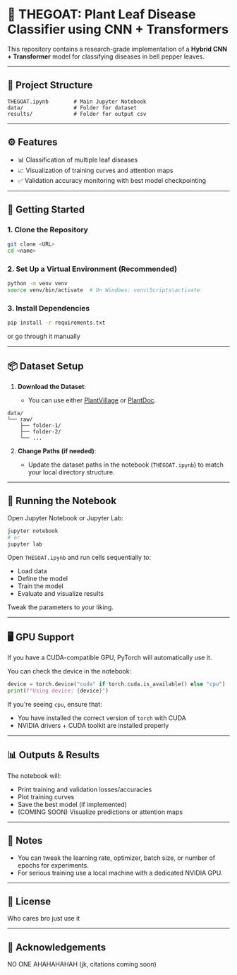 

# 🐐 THEGOAT: Plant Leaf Disease Classifier using CNN + Transformers

This repository contains a research-grade implementation of a **Hybrid CNN + Transformer** model for classifying diseases in bell pepper leaves. 

---

## 📁 Project Structure

```
THEGOAT.ipynb        # Main Jupyter Notebook
data/                # Folder for dataset
results/             # Folder for output csv
```

---

## ⚙️ Features

* 📊 Classification of multiple leaf diseases
* 📈 Visualization of training curves and attention maps
* ✅ Validation accuracy monitoring with best model checkpointing

---

## 🚀 Getting Started

### 1. Clone the Repository

```bash
git clone <URL>
cd <name>
```

### 2. Set Up a Virtual Environment (Recommended)

```bash
python -m venv venv
source venv/bin/activate  # On Windows: venv\Scripts\activate
```

### 3. Install Dependencies

```bash
pip install -r requirements.txt
```

or go through it manually 

---

## 📦 Dataset Setup

1. **Download the Dataset**:

   * You can use either [PlantVillage](https://www.kaggle.com/datasets/emmarex/plantdisease) or [PlantDoc](https://github.com/pratikkayal/PlantDoc-Dataset).

```
data/
└── raw/
    ├── folder-1/
    ├── folder-2/
    └── ...
```

2. **Change Paths (if needed)**:

   * Update the dataset paths in the notebook (`THEGOAT.ipynb`) to match your local directory structure.

---

## 🧪 Running the Notebook

Open Jupyter Notebook or Jupyter Lab:

```bash
jupyter notebook
# or
jupyter lab
```

Open `THEGOAT.ipynb` and run cells sequentially to:

* Load data
* Define the model
* Train the model
* Evaluate and visualize results

Tweak the parameters to your liking.

---

## 🖥️ GPU Support

If you have a CUDA-compatible GPU, PyTorch will automatically use it.

You can check the device in the notebook:

```python
device = torch.device("cuda" if torch.cuda.is_available() else "cpu")
print(f"Using device: {device}")
```

If you're seeing `cpu`, ensure that:

* You have installed the correct version of `torch` with CUDA
* NVIDIA drivers + CUDA toolkit are installed properly

---

## 📊 Outputs & Results

The notebook will:

* Print training and validation losses/accuracies
* Plot training curves
* Save the best model (if implemented)
* (COMING SOON) Visualize predictions or attention maps

---

## 📌 Notes

* You can tweak the learning rate, optimizer, batch size, or number of epochs for experiments.
* For serious training use a local machine with a dedicated NVIDIA GPU.

---

## 📜 License

Who cares bro just use it

---

## 🙏 Acknowledgements

 NO ONE AHAHAHAHAH (jk, citations coming soon)

<!-- * [KAN (Kernelized Attention Network)](https://arxiv.org/abs/2403.04295)
* [PlantVillage Dataset](https://www.kaggle.com/emmarex/plantdisease)
* [PlantDoc Dataset](https://github.com/pratikkayal/PlantDoc-Dataset) -->

